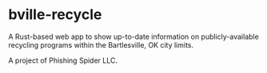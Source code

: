 # bville-recycle

A Rust-based web app to show up-to-date information on publicly-available recycling programs within the Bartlesville, OK city limits. 

A project of Phishing Spider LLC. 

